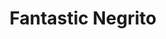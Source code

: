 ---
title: "Fantastic Negrito"
summary: "Xavier Amin Dphrepaulezz , better known by his stage name Fantastic Negrito, is an American singer-songwriter whose music spans blues, R&B, and roots music. His 2016 album The Last Days of Oakland won a Grammy award for Best Contemporary Blues Album at the 59th Grammy Awards. In 2019, his album Please Don't Be Dead won the same category for the 61st Grammy Awards. His 2020 album, Have You Lost Your Mind Yet? won Fantastic Negrito his third consecutive Best Contemporary Blues Album Grammy at the 63rd Annual Grammy Awards. His most recent album, White Jesus Black Problems, was released in 2022."
image: "fantastic-negrito.jpg"
apple_music_artist_url: "https://music.apple.com/gb/artist/fantastic-negrito/720222195"
wikipedia_url: "https://en.wikipedia.org/wiki/Fantastic_Negrito"
---